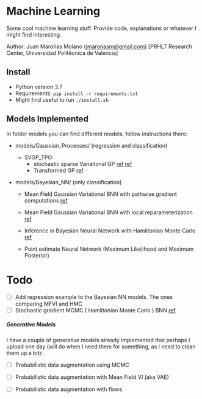 # Machine Learning

Some cool machine learning stuff. Provide code, explanations or whatever I might find interesting.

Author: Juan Maroñas Molano (jmaronasm@gmail.com) [PRHLT Research Center, Universidad Politécnica de Valencia]



## Install

* Python version 3.7
* Requirements: ``` pip install -r requirements.txt ```
* Might find useful to run ```./install.sh```



## Models Implemented

In folder models you can find different models, follow instructions there:

* models/Gaussian_Processes/ (regression and classification)

  * SVGP_TPG:
    *  stochastic sparse Variational GP    [ref](https://arxiv.org/abs/1309.6835) [ref](http://proceedings.mlr.press/v38/hensman15.pdf) 
    *  Transformed GP [ref](https://arxiv.org/abs/2011.01596)

* models/Bayesian_NN/ (only classification)

  * Mean Field Gaussian Variational BNN with pathwise gradient computations [ref](https://arxiv.org/abs/1505.05424)

  * Mean Field Gaussian Variational BNN with local reparameterization [ref](https://arxiv.org/abs/1506.02557)   
    
  * Inference in Bayesian Neural Network with Hamiltonian Monte Carlo [ref](https://arxiv.org/pdf/1206.1901.pdf)

  * Point estimate Neural Network (Maximum Likelihood and Maximum Posterior)

    

  

# Todo

* [ ] Add regression example to the Bayesian NN models. The ones comparing MFVI and HMC
* [ ] Stochastic gradient MCMC ( Hamiltonian Monte Carlo )  BNN [ref]()

##### Generative Models

I have a couple of generative models already implemented that perhaps I upload one day (will do when I need them for something, as I need to clean them up a bit):

* [ ] Probabilistic data augmentation using MCMC

* [ ] Probabilistic data augmentation with Mean Field VI (aka VAE)

* [ ] Probabilistic data augmentation with flows.

  

  


